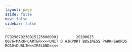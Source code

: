 ```yaml
---
layout: page
aside: false
nav: false
sidebar: false
---
```


```
FC0296792300152256080001        20100625                                0076<MARK<CARTER<<<<UNIT D AIRPORT BUSINESS PARK<SWORDS ROAD<DUBLIN<<IRELAND<<<<
```

<script setup>
import OfficersRecordExplainer from '../../components/OfficersRecordExplainer.vue'
</script>
 
<div style="width: 95%;margin: auto;">
<OfficersRecordExplainer/>
</div>

